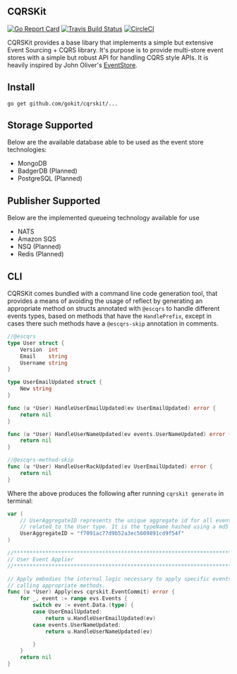 CQRSKit
--------
[![Go Report Card](https://goreportcard.com/badge/github.com/gokit/cqrskit)](https://goreportcard.com/report/github.com/gokit/cqrskit)
[![Travis Build Status](https://travis-ci.org/gokit/cqrskit.svg?branch=master)](https://travis-ci.org/gokit/cqrskit#)
[![CircleCI](https://circleci.com/gh/gokit/cqrskit.svg?style=svg)](https://circleci.com/gh/gokit/cqrskit)

CQRSKit provides a base libary that implements a simple but extensive Event Sourcing + CQRS library. It's purpose is to provide multi-store event stores with a simple but robust API for handling CQRS style APIs. It is heavily inspired by John Oliver's [EventStore](https://github.com/NEventStore/NEventStore).

## Install

```
go get github.com/gokit/cqrskit/...
```

## Storage Supported

Below are the available database able to be used as the event store technologies:

- MongoDB
- BadgerDB (Planned)
- PostgreSQL (Planned)


## Publisher Supported

Below are the implemented queueing technology available for use 

- NATS 
- Amazon SQS
- NSQ (Planned)
- Redis (Planned)



## CLI

CQRSKit comes bundled with a command line code generation tool, that provides a means of avoiding the usage of reflect by generating
an appropriate method on structs annotated with `@escqrs` to handle different events types, based on methods that have the `HandlePrefix`, except in cases there such methods have a `@escqrs-skip` annotation in comments.

```go
//@escqrs
type User struct {
	Version  int
	Email    string
	Username string
}

type UserEmailUpdated struct {
	New string
}

func (u *User) HandleUserEmailUpdated(ev UserEmailUpdated) error {
	return nil
}

func (u *User) HandleUserNameUpdated(ev events.UserNameUpdated) error {
	return nil
}

//@escqrs-method-skip
func (u *User) HandleUserRackUpdated(ev UserEmailUpdated) error {
	return nil
}
```

Where the above produces the following after running `cqrskit generate` in terminal:

```go
var (
	// UserAggregateID represents the unique aggregate id for all events
	// related to the User type. It is the typeName hashed using a md5 sum.
	UserAggregateID = "f7091ac77d9b52a3ec5609891cd9f54f"
)

//*******************************************************************************
// User Event Applier
//*******************************************************************************

// Apply embodies the internal logic necessary to apply specific events to a User by
// calling appropriate methods.
func (u *User) Apply(evs cqrskit.EventCommit) error {
	for _, event := range evs.Events {
		switch ev := event.Data.(type) {
		case UserEmailUpdated:
			return u.HandleUserEmailUpdated(ev)
		case events.UserNameUpdated:
			return u.HandleUserNameUpdated(ev)

		}
	}
	return nil
}
```
